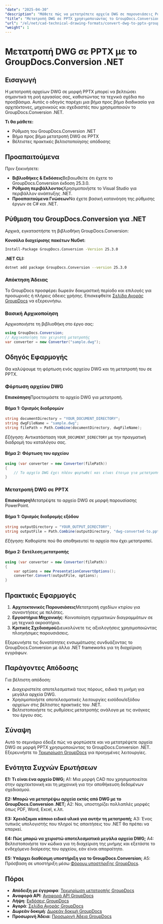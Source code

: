 ```yaml
---
"date": "2025-04-30"
"description": "Μάθετε πώς να μετατρέπετε αρχεία DWG σε παρουσιάσεις PowerPoint χρησιμοποιώντας το GroupDocs.Conversion .NET, ενισχύοντας τη συνεργασία στην αρχιτεκτονική και τη μηχανική."
"title": "Μετατροπή DWG σε PPTX χρησιμοποιώντας το GroupDocs.Conversion .NET! Ένας οδηγός βήμα προς βήμα για επαγγελματίες CAD"
"url": "/el/net/cad-technical-drawing-formats/convert-dwg-to-pptx-groupdocs-net/"
"weight": 1
---
```


# Μετατροπή DWG σε PPTX με το GroupDocs.Conversion .NET
## Εισαγωγή
Η μετατροπή αρχείων DWG σε μορφή PPTX μπορεί να βελτιώσει σημαντικά τη ροή εργασίας σας, καθιστώντας τα τεχνικά σχέδια πιο προσβάσιμα. Αυτός ο οδηγός παρέχει μια βήμα προς βήμα διαδικασία για αρχιτέκτονες, μηχανικούς και σχεδιαστές που χρησιμοποιούν το GroupDocs.Conversion .NET.

**Τι θα μάθετε:**
- Ρύθμιση του GroupDocs.Conversion .NET
- Βήμα προς βήμα μετατροπή DWG σε PPTX
- Βέλτιστες πρακτικές βελτιστοποίησης απόδοσης

## Προαπαιτούμενα
Πριν ξεκινήσετε:
- **Βιβλιοθήκες & Εκδόσεις**Βεβαιωθείτε ότι έχετε το GroupDocs.Conversion έκδοση 25.3.0.
- **Ρύθμιση περιβάλλοντος**Χρησιμοποιήστε το Visual Studio για περιβάλλον ανάπτυξης .NET.
- **Προαπαιτούμενα Γνώσεων**Να έχετε βασική κατανόηση της ρύθμισης έργων σε C# και .NET.

## Ρύθμιση του GroupDocs.Conversion για .NET
Αρχικά, εγκαταστήστε τη βιβλιοθήκη GroupDocs.Conversion:

**Κονσόλα διαχείρισης πακέτων NuGet:**
```bash
Install-Package GroupDocs.Conversion -Version 25.3.0
```

**\.NET CLI:**
```bash
dotnet add package GroupDocs.Conversion --version 25.3.0
```

### Απόκτηση Άδειας
Το GroupDocs προσφέρει δωρεάν δοκιμαστική περίοδο και επιλογές για προσωρινές ή πλήρεις άδειες χρήσης. Επισκεφθείτε [Σελίδα Αγοράς GroupDocs](https://purchase.groupdocs.com/buy) να εξερευνήσω.

### Βασική Αρχικοποίηση
Αρχικοποιήστε τη βιβλιοθήκη στο έργο σας:
```csharp
using GroupDocs.Conversion;
// Αρχικοποίηση του χειριστή μετατροπής
var converter = new Converter("sample.dwg");
```

## Οδηγός Εφαρμογής
Θα καλύψουμε τη φόρτωση ενός αρχείου DWG και τη μετατροπή του σε PPTX.

### Φόρτωση αρχείου DWG
**Επισκόπηση**Προετοιμάστε το αρχείο DWG για μετατροπή.

#### Βήμα 1: Ορισμός διαδρομών
```csharp
string documentDirectory = "YOUR_DOCUMENT_DIRECTORY";
string dwgFileName = "sample.dwg";
string filePath = Path.Combine(documentDirectory, dwgFileName);
```
*Εξήγηση*: Αντικατάσταση `YOUR_DOCUMENT_DIRECTORY` με την πραγματική διαδρομή του καταλόγου σας.

#### Βήμα 2: Φόρτωση του αρχείου
```csharp
using (var converter = new Converter(filePath))
{
    // Το αρχείο DWG έχει πλέον φορτωθεί και είναι έτοιμο για μετατροπή.
}
```

### Μετατροπή DWG σε PPTX
**Επισκόπηση**Μετατρέψτε το αρχείο DWG σε μορφή παρουσίασης PowerPoint.

#### Βήμα 1: Ορισμός διαδρομής εξόδου
```csharp
string outputDirectory = "YOUR_OUTPUT_DIRECTORY";
string outputFile = Path.Combine(outputDirectory, "dwg-converted-to.pptx");
```
*Εξήγηση*: Καθορίστε πού θα αποθηκευτεί το αρχείο που έχει μετατραπεί.

#### Βήμα 2: Εκτέλεση μετατροπής
```csharp
using (var converter = new Converter(filePath))
{
    var options = new PresentationConvertOptions();
    converter.Convert(outputFile, options);
}
```

## Πρακτικές Εφαρμογές
1. **Αρχιτεκτονικές Παρουσιάσεις**Μετατροπή σχεδίων κτιρίου για συναντήσεις με πελάτες.
2. **Εργαστήρια Μηχανικής**: Κοινοποίηση σχηματικών διαγραμμάτων σε μη τεχνικά ακροατήρια.
3. **Κριτικές Σχεδιασμού**Διευκολύνετε τις αξιολογήσεις χρησιμοποιώντας πλοηγήσιμες παρουσιάσεις.

Εξερευνήστε τις δυνατότητες ενσωμάτωσης συνδυάζοντας το GroupDocs.Conversion με άλλα .NET frameworks για τη διαχείριση εγγράφων.

## Παράγοντες Απόδοσης
Για βέλτιστη απόδοση:
- Διαχειριστείτε αποτελεσματικά τους πόρους, ειδικά τη μνήμη για μεγάλα αρχεία DWG.
- Χρησιμοποιήστε αποτελεσματικές λειτουργίες εισόδου/εξόδου αρχείων στις βέλτιστες πρακτικές του .NET.
- Βελτιστοποιήστε τις ρυθμίσεις μετατροπής ανάλογα με τις ανάγκες του έργου σας.

## Σύναψη
Αυτό το σεμινάριο έδειξε πώς να φορτώσετε και να μετατρέψετε αρχεία DWG σε μορφή PPTX χρησιμοποιώντας το GroupDocs.Conversion .NET. Εξερευνήστε το [Τεκμηρίωση GroupDocs](https://docs.groupdocs.com/conversion/net/) για προηγμένες λειτουργίες.

## Ενότητα Συχνών Ερωτήσεων
**Ε1: Τι είναι ένα αρχείο DWG;**
A1: Μια μορφή CAD που χρησιμοποιείται στην αρχιτεκτονική και τη μηχανική για την αποθήκευση δεδομένων σχεδιασμού.

**Ε2: Μπορώ να μετατρέψω αρχεία εκτός από DWG με το GroupDocs.Conversion .NET;**
A2: Ναι, υποστηρίζει πολλαπλές μορφές όπως PDF, Word, Excel, κ.λπ.

**Ε3: Χρειάζομαι κάποιο ειδικό υλικό για αυτήν τη μετατροπή;**
A3: Ένας τυπικός υπολογιστής που πληροί τις απαιτήσεις του .NET θα πρέπει να επαρκεί.

**Ε4: Πώς μπορώ να χειριστώ αποτελεσματικά μεγάλα αρχεία DWG;**
A4: Βελτιστοποιήστε τον κώδικα για τη διαχείριση της μνήμης και εξετάστε το ενδεχόμενο διαίρεσης του αρχείου, εάν είναι απαραίτητο.

**Ε5: Υπάρχει διαθέσιμη υποστήριξη για το GroupDocs.Conversion;**
A5: Πρόσβαση σε υποστήριξη μέσω [Φόρουμ υποστήριξης GroupDocs](https://forum.groupdocs.com/c/conversion/10).

## Πόροι
- **Απόδειξη με έγγραφα**: [Τεκμηρίωση μετατροπής GroupDocs](https://docs.groupdocs.com/conversion/net/)
- **Αναφορά API**: [Αναφορά API GroupDocs](https://reference.groupdocs.com/conversion/net/)
- **Λήψη**: [Εκδόσεις GroupDocs](https://releases.groupdocs.com/conversion/net/)
- **Αγορά**: [Σελίδα Αγοράς GroupDocs](https://purchase.groupdocs.com/buy)
- **Δωρεάν δοκιμή**: [Δωρεάν δοκιμή GroupDocs](https://releases.groupdocs.com/conversion/net/)
- **Προσωρινή Άδεια**: [Προσωρινή Άδεια GroupDocs](https://purchase.groupdocs.com/temporary-license/)
